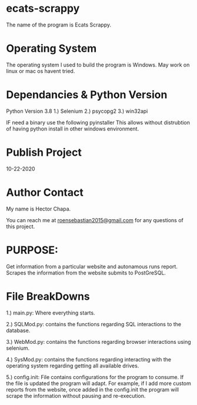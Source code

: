 
# ecats-scrappy
The name of the program is Ecats Scrappy.

# Operating System

The operating system I used to build the program is Windows.
May work on linux or mac os havent tried.

# Dependancies & Python Version

Python Version 3.8
1.) Selenium
2.) psycopg2
3.) win32api

IF need a binary use the following
pyinstaller
This allows without distrubtion of having python install in other windows environment.

# Publish Project
10-22-2020

# Author Contact
My name is Hector Chapa.

You can reach me at roensebastian2015@gmail.com for any 
questions of this project.

# PURPOSE:
Get information from a particular website and autonamous runs report. Scrapes the information from the website submits to PostGreSQL.

# File BreakDowns
1.) main.py: Where everything starts.

2.) SQLMod.py: contains the functions regarding SQL interactions to the database.

3.) WebMod.py: contains the functions regarding browser interactions using selenium.

4.) SysMod.py: contains the functions regarding interacting with the operating system regarding getting all available drives.

5.) config.init: File contains configurations for the program to consume. If the file is updated the program will adapt.
For example, if I add more custom reports from the website, once added in the config.init the program will scrape the information without pausing and re-execution.
